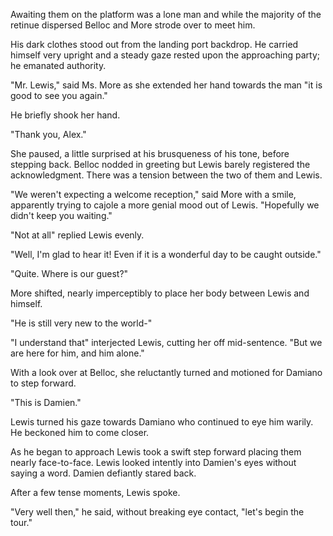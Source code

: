 Awaiting them on the platform was a lone man and while the majority of the retinue dispersed Belloc and More strode over to meet him.

His dark clothes stood out from the landing port backdrop. He carried himself very upright and a steady gaze rested upon the approaching party; he emanated authority.

"Mr. Lewis," said Ms. More as she extended her hand towards the man "it is good to see you again."

He briefly shook her hand.

"Thank you, Alex."

She paused, a little surprised at his brusqueness of his tone, before stepping back. Belloc nodded in greeting but Lewis barely registered the acknowledgment. There was a tension between the two of them and Lewis.

"We weren't expecting a welcome reception," said More with a smile, apparently trying to cajole a more genial mood out of Lewis. "Hopefully we didn't keep you waiting."

"Not at all" replied Lewis evenly.

"Well, I'm glad to hear it! Even if it is a wonderful day to be caught outside."

"Quite. Where is our guest?"

More shifted, nearly imperceptibly to place her body between Lewis and himself.

"He is still very new to the world-"

"I understand that" interjected Lewis, cutting her off mid-sentence. "But we are here for him, and him alone."

With a look over at Belloc, she reluctantly turned and motioned for Damiano to step forward.

"This is Damien."

Lewis turned his gaze towards Damiano who continued to eye him warily. He beckoned him to come closer.

As he began to approach Lewis took a swift step forward placing them nearly face-to-face. Lewis looked intently into Damien's eyes without saying a word. Damien defiantly stared back.

After a few tense moments, Lewis spoke.

"Very well then," he said, without breaking eye contact, "let's begin the tour."
